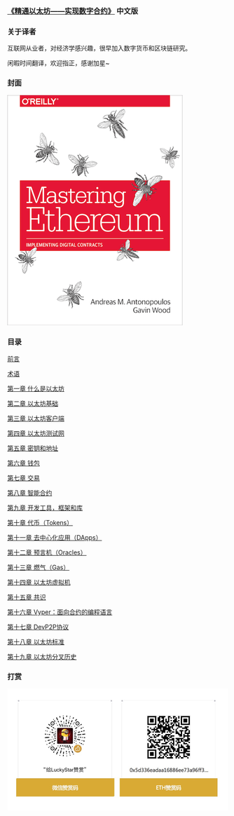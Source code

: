 ### [《精通以太坊——实现数字合约》](https://github.com/ethereumbook/ethereumbook) 中文版

### 关于译者
互联网从业者，对经济学感兴趣，很早加入数字货币和区块链研究。

闲暇时间翻译，欢迎指正，感谢加星~

### 封面
![Mastering Ethereum](images/cover.png)

### 目录

[前言](前言.asciidoc)

[术语](术语.asciidoc)

[第一章 什么是以太坊](第一章.asciidoc)

[第二章 以太坊基础](第二章.asciidoc)

[第三章 以太坊客户端](第三章.asciidoc)

[第四章 以太坊测试网](第四章.asciidoc)

[第五章 密钥和地址](第五章.asciidoc)

[第六章 钱包](第六章.asciidoc)

[第七章 交易](第七章.asciidoc)

[第八章 智能合约](第八章.asciidoc)

[第九章 开发工具，框架和库](第九章.asciidoc)

[第十章 代币（Tokens）](第十章.asciidoc)

[第十一章 去中心化应用（DApps）](第十一章.asciidoc)

[第十二章 预言机（Oracles）](第十二章.asciidoc)

[第十三章 燃气（Gas）](第十三章.asciidoc)

[第十四章 以太坊虚拟机](第十四章.asciidoc)

[第十五章 共识](第十五章.asciidoc)

[第十六章 Vyper：面向合约的编程语言](第十六章.asciidoc)

[第十七章 DevP2P协议](第十七章.asciidoc)

[第十八章 以太坊标准](第十八章.asciidoc)

[第十九章 以太坊分叉历史](第十九章.asciidoc)


### 打赏
![](images/thanks.jpeg)
